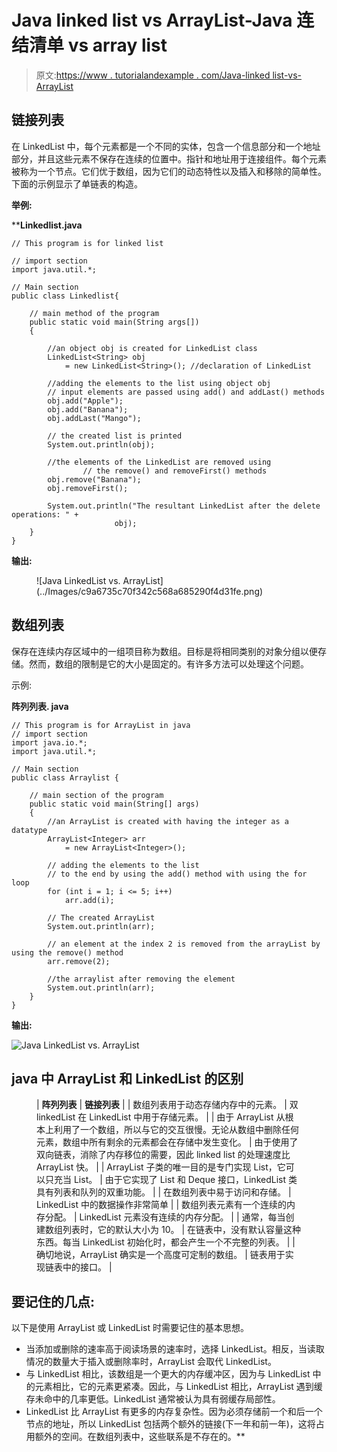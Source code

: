 # Java linked list vs ArrayList-Java 连结清单 vs array list

> 原文:[https://www . tutorialandexample . com/Java-linked list-vs-ArrayList](https://www.tutorialandexample.com/java-linkedlist-vs-arraylist)

## 链接列表

在 LinkedList 中，每个元素都是一个不同的实体，包含一个信息部分和一个地址部分，并且这些元素不保存在连续的位置中。指针和地址用于连接组件。每个元素被称为一个节点。它们优于数组，因为它们的动态特性以及插入和移除的简单性。下面的示例显示了单链表的构造。

**举例:**

 ****Linkedlist.java**

```
// This program is for linked list

// import section
import java.util.*;

// Main section
public class Linkedlist{

	// main method of the program
	public static void main(String args[])
	{

		//an object obj is created for LinkedList class
		LinkedList<String> obj
			= new LinkedList<String>(); //declaration of LinkedList

		//adding the elements to the list using object obj
		// input elements are passed using add() and addLast() methods
		obj.add("Apple");
		obj.add("Banana");
		obj.addLast("Mango");

		// the created list is printed
		System.out.println(obj);

		//the elements of the LinkedList are removed using
                // the remove() and removeFirst() methods
		obj.remove("Banana");
		obj.removeFirst();

		System.out.println("The resultant LinkedList after the delete operations: " +    
                       obj);
	}
}
```

**输出:**

<figure class="wp-block-image">![Java LinkedList vs. ArrayList](../Images/c9a6735c70f342c568a685290f4d31fe.png)</figure>

## 数组列表

保存在连续内存区域中的一组项目称为数组。目标是将相同类别的对象分组以便存储。然而，数组的限制是它的大小是固定的。有许多方法可以处理这个问题。

示例:

**阵列列表. java**

```
// This program is for ArrayList in java
// import section
import java.io.*;
import java.util.*;

// Main section
public class Arraylist {

	// main section of the program
	public static void main(String[] args)
	{
		//an ArrayList is created with having the integer as a datatype
		ArrayList<Integer> arr
			= new ArrayList<Integer>();

		// adding the elements to the list
		// to the end by using the add() method with using the for loop
		for (int i = 1; i <= 5; i++)
			arr.add(i);

		// The created ArrayList
		System.out.println(arr);

		// an element at the index 2 is removed from the arrayList by using the remove() method
		arr.remove(2);

		//the arraylist after removing the element
		System.out.println(arr);
	}
}
```

**输出:**

![Java LinkedList vs. ArrayList](../Images/12fcc5d3d711f92ce95160ec0c817f10.png)  

## java 中 ArrayList 和 LinkedList 的区别

<figure class="wp-block-table">

| **阵列列表** | **链接列表** |
| 数组列表用于动态存储内存中的元素。 | 双 linkedList 在 LinkedList 中用于存储元素。 |
| 由于 ArrayList 从根本上利用了一个数组，所以与它的交互很慢。无论从数组中删除任何元素，数组中所有剩余的元素都会在存储中发生变化。 | 由于使用了双向链表，消除了内存移位的需要，因此 linked list 的处理速度比 ArrayList 快。 |
| ArrayList 子类的唯一目的是专门实现 List，它可以只充当 List。 | 由于它实现了 List 和 Deque 接口，LinkedList 类具有列表和队列的双重功能。 |
| 在数组列表中易于访问和存储。 | LinkedList 中的数据操作非常简单 |
| 数组列表元素有一个连续的内存分配。 | LinkedList 元素没有连续的内存分配。 |
| 通常，每当创建数组列表时，它的默认大小为 10。 | 在链表中，没有默认容量这种东西。每当 LinkedList 初始化时，都会产生一个不完整的列表。 |
| 确切地说，ArrayList 确实是一个高度可定制的数组。 | 链表用于实现链表中的接口。 |

</figure>

## 要记住的几点:

以下是使用 ArrayList 或 LinkedList 时需要记住的基本思想。

*   当添加或删除的速率高于阅读场景的速率时，选择 LinkedList。相反，当读取情况的数量大于插入或删除率时，ArrayList 会取代 LinkedList。
*   与 LinkedList 相比，该数组是一个更大的内存缓冲区，因为与 LinkedList 中的元素相比，它的元素更紧凑。因此，与 LinkedList 相比，ArrayList 遇到缓存未命中的几率更低。LinkedList 通常被认为具有弱缓存局部性。
*   LinkedList 比 ArrayList 有更多的内存复杂性。因为必须存储前一个和后一个节点的地址，所以 LinkedList 包括两个额外的链接(下一年和前一年)，这将占用额外的空间。在数组列表中，这些联系是不存在的。**